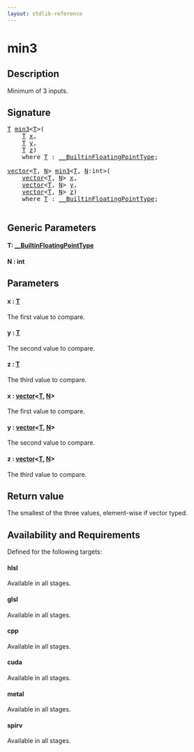 ```yaml
---
layout: stdlib-reference
---
```


# min3

## Description

Minimum of 3 inputs.



## Signature 

<pre>
<a href="min3#typeparam-T" class="code_type">T</a> <a href="min3">min3</a>&lt;<a href="min3#typeparam-T" class="code_type">T</a>&gt;(
    <a href="min3#typeparam-T" class="code_type">T</a> <a href="min3#decl-x" class="code_param">x</a>,
    <a href="min3#typeparam-T" class="code_type">T</a> <a href="min3#decl-y" class="code_param">y</a>,
    <a href="min3#typeparam-T" class="code_type">T</a> <a href="min3#decl-z" class="code_param">z</a>)
    <span class='code_keyword'>where</span> <a href="min3#typeparam-T" class="code_type">T</a> : <a href="../interfaces/0_builtinfloatingpointtype-029hm/index" class="code_type">__BuiltinFloatingPointType</a>;

<a href="../types/vector/index" class="code_type">vector</a>&lt;<a href="min3#typeparam-T" class="code_type">T</a>, <a href="min3#decl-N" class="code_var">N</a>&gt; <a href="min3">min3</a>&lt;<a href="min3#typeparam-T" class="code_type">T</a>, <a href="min3#decl-N" class="code_var">N</a>:<span class="code_keyword">int</span>&gt;(
    <a href="../types/vector/index" class="code_type">vector</a>&lt;<a href="min3#typeparam-T" class="code_type">T</a>, <a href="min3#decl-N" class="code_var">N</a>&gt; <a href="min3#decl-x" class="code_param">x</a>,
    <a href="../types/vector/index" class="code_type">vector</a>&lt;<a href="min3#typeparam-T" class="code_type">T</a>, <a href="min3#decl-N" class="code_var">N</a>&gt; <a href="min3#decl-y" class="code_param">y</a>,
    <a href="../types/vector/index" class="code_type">vector</a>&lt;<a href="min3#typeparam-T" class="code_type">T</a>, <a href="min3#decl-N" class="code_var">N</a>&gt; <a href="min3#decl-z" class="code_param">z</a>)
    <span class='code_keyword'>where</span> <a href="min3#typeparam-T" class="code_type">T</a> : <a href="../interfaces/0_builtinfloatingpointtype-029hm/index" class="code_type">__BuiltinFloatingPointType</a>;

</pre>

## Generic Parameters

####  <a id="typeparam-T"></a>T: [\_\_BuiltinFloatingPointType](../interfaces/0_builtinfloatingpointtype-029hm/index)
####  <a id="decl-N"></a>N  : int

## Parameters

####  <a id="decl-x"></a>x  : [T](min3#typeparam-T)
The first value to compare.

####  <a id="decl-y"></a>y  : [T](min3#typeparam-T)
The second value to compare.

####  <a id="decl-z"></a>z  : [T](min3#typeparam-T)
The third value to compare.

####  <a id="decl-x"></a>x  : [vector](../types/vector/index)\<[T](../types/vector/index#typeparam-T), [N](../types/vector/index#decl-N)\>
The first value to compare.

####  <a id="decl-y"></a>y  : [vector](../types/vector/index)\<[T](../types/vector/index#typeparam-T), [N](../types/vector/index#decl-N)\>
The second value to compare.

####  <a id="decl-z"></a>z  : [vector](../types/vector/index)\<[T](../types/vector/index#typeparam-T), [N](../types/vector/index#decl-N)\>
The third value to compare.


## Return value
The smallest of the three values, element-wise if vector typed.


## Availability and Requirements

Defined for the following targets:

#### hlsl
Available in all stages.

#### glsl
Available in all stages.

#### cpp
Available in all stages.

#### cuda
Available in all stages.

#### metal
Available in all stages.

#### spirv
Available in all stages.



